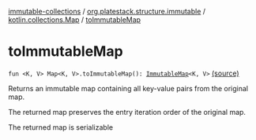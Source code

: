 [immutable-collections](../../index.md) / [org.platestack.structure.immutable](../index.md) / [kotlin.collections.Map](index.md) / [toImmutableMap](.)

# toImmutableMap

`fun <K, V> Map<K, V>.toImmutableMap(): `[`ImmutableMap`](../-immutable-map.md)`<K, V>` [(source)](https://github.com/PlateStack/immutable-collections/blob/v0.1.0-alpha/src/main/kotlin/org/platestack/structure/immutable/ImmutableMaps.kt#L116)

Returns an immutable map containing all key-value pairs from the original map.

The returned map preserves the entry iteration order of the original map.

The returned map is serializable

